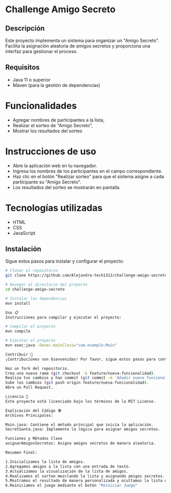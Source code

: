 # Challenge Amigo Secreto

## Descripción
Este proyecto implementa un sistema para organizar un "Amigo Secreto". Facilita la asignación aleatoria de amigos secretos y proporciona una interfaz para gestionar el proceso.

## Requisitos
- Java 11 o superior
- Maven (para la gestión de dependencias)
 
# Funcionalidades
- Agregar nombres de participantes a la lista,
- Realizar el sorteo de "Amigo Secreto",
- Mostrar los resultados del sorteo

# Instrucciones de uso
- Abre la aplicación web en tu navegador.
- Ingresa los nombres de los participantes en el campo correspondiente. 
- Haz clic en el botón "Realizar sorteo" para que el sistema asigne a cada participante su "Amigo Secreto".
- Los resultados del sorteo se mostrarán en pantalla.

# Tecnologías utilizadas
- HTML
- CSS
- JavaScript

## Instalación
Sigue estos pasos para instalar y configurar el proyecto:

```bash
# Clonar el repositorio
git clone https://github.com/Alejandro-tech1312/challenge-amigo-secreto.git

# Navegar al directorio del proyecto
cd challenge-amigo-secreto

# Instalar las dependencias
mvn install

Uso 📋
Instrucciones para compilar y ejecutar el proyecto:

# Compilar el proyecto
mvn compile

# Ejecutar el proyecto
mvn exec:java -Dexec.mainClass="com.example.Main"

Contribuir 🤝
¡Contribuciones son bienvenidas! Por favor, sigue estos pasos para contribuir al proyecto

Haz un fork del repositorio.
Crea una nueva rama (git checkout -b feature/nueva-funcionalidad).
Realiza tus cambios y haz commit (git commit -m 'Añadir nueva funcionalidad').
Sube los cambios (git push origin feature/nueva-funcionalidad).
Abre un Pull Request.

Licencia 📝
Este proyecto está licenciado bajo los términos de la MIT License.

Explicación del Código 🛠️
Archivos Principales:

Main.java: Contiene el método principal que inicia la aplicación.
SecretSanta.java: Implementa la lógica para asignar amigos secretos.

Funciones y Métodos Clave
asignarAmigosSecretos: Asigna amigos secretos de manera aleatoria.

Resumen Final:

1.Inicializamos la lista de amigos.
2.Agregamos amigos a la lista con una entrada de texto.
3.Actualizamos la visualización de la lista de amigos.
4.Realizamos el sorteo mezclando la lista y asignando amigos secretos.
5.Mostramos el resultado de manera personalizada y ocultamos la lista de amigos.
6.Reiniciamos el juego mediante el botón "Reiniciar Juego"
